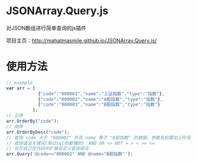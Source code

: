 # JSONArray.Query.js
<p>对JSON数组进行简单查询的js插件</p>
<p>项目主页：<a href="http://mahatmasmile.github.io/JSONArray.Query.js/">http://mahatmasmile.github.io/JSONArray.Query.js/</a></p>

# 使用方法
``` javascript
// example
var arr = [
            {"code":"000001","name":"上证指数","type":"指数"},
            {"code":"000002","name":"A股指数","type":"指数"},
            {"code":"000003","name":"B股指数","type":"指数"}
          ];
// 正序
arr.OrderBy("code"); 
// 倒序
arr.OrderByDesc("code"); 
// 查询 code 大于 "000002" 并且 name 等于 "B股指数" 的数据，参数名前要加上符号 "@"
// 查询语法关键词(用过sql的都懂的)：AND OR <> NOT = > < >= <= 
// 也可自己在代码中扩展自定义查询语法
arr.Query('@code>="000002" AND @name="B股指数"'); 
```
